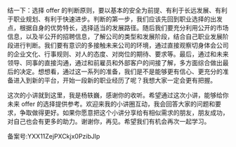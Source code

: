 结一下：选择 offer 的判断原则，要以基本的安全为前提、有利于长远发展、有利于职业规划、有利于快速进步。判断的第一步，我们应该先回到职业选择的出发点，根据自身的优势特长，选择适当的发展路径。随后我们要充分利用公开的市场信息，以及半公开的招聘信息，了解公司的类型和发展阶段，结合自己职业发展阶段进行判断。我们要有意识的多接触未来公司的环境，通过直接观察切身体会公司的企业文化、行事规则、对人的态度、对岗位的期待、要求等。最后，通过和未来领导、同事的直接沟通，通过和前雇员和外部客户的间接了解，多方面综合做出最后的决定。想想看，通过这一系列的准备，我们是不是能够更有信心、更充分的准备进入到新的平台，开始一段新的职业经历了呢？我想大家一定会更有把握。

这次的小讲就到这里，我是杨轶巍，感谢你的收听。希望通过这次小讲，能够给你未来 offer 的选择提供参考。欢迎来我的小讲圈互动，我会回答大家的问题和要求，争取做得更好。如果你愿意把这个小讲分享给有相似需求的朋友，朋友成功，对自己也会有更多的助力。谢谢你，再见。希望我们有机会再次一起学习。

备案号:YXX11ZejPXCkjx0PzibJlp
